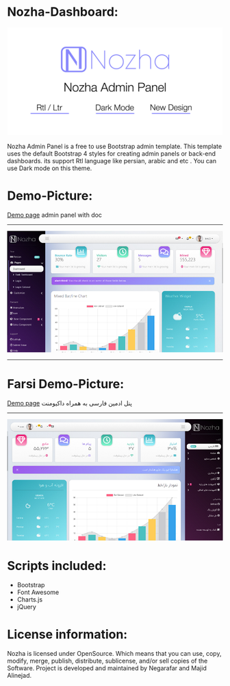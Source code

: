 # Nozha-Dashboard:
![picture](img/banner.jpg)

Nozha Admin Panel is a free to use Bootstrap admin template. This template uses the default Bootstrap 4 styles for creating admin panels or back-end dashboards.
its support Rtl language like persian, arabic and etc .
You can use Dark mode on this theme.


 
# Demo-Picture:
[Demo page](https://majidalinejad.github.io/Nozha-Dashboard/)
admin panel with doc
***
![picture](img/screen.jpg)
***

# Farsi Demo-Picture:
[Demo page](https://majidalinejad.github.io/Nozha-Dashboard/fa.html)
پنل ادمین فارسی به همراه داکیومنت
***
![picture](img/screen-fa.jpg)

# Scripts included:
- Bootstrap
- Font Awesome
- Charts.js
- jQuery
 
# License information:
Nozha is licensed under OpenSource. Which means that you can use, copy, modify, merge, publish, distribute, sublicense, and/or sell copies of the Software.
Project is developed and maintained by Negarafar and Majid Alinejad.
